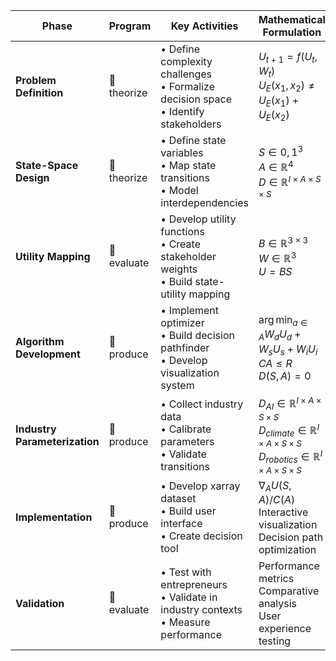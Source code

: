 
|Phase|Program|Key Activities|Mathematical Formulation|Output|Timeline|
|---|---|---|---|---|---|
|**Problem Definition**|💭 theorize|• Define complexity challenges<br>• Formalize decision space<br>• Identify stakeholders|$U_{t+1}=f(U_t,W_t)$<br>$U_E(x_1,x_2) \neq U_E(x_1)+U_E(x_2)$|Formal problem statement<br>Mathematical specification|Weeks 1-2|
|**State-Space Design**|💭 theorize|• Define state variables<br>• Map state transitions<br>• Model interdependencies|$S \in {0,1}^3$<br>$A \in \mathbb{R}^4$<br>$D \in \mathbb{R}^{I \times A \times S \times S}$|State transition tensor<br>Action space definition|Weeks 3-4|
|**Utility Mapping**|💸 evaluate|• Develop utility functions<br>• Create stakeholder weights<br>• Build state-utility mapping|$B \in \mathbb{R}^{3 \times 3}$<br>$W \in \mathbb{R}^3$<br>$U = BS$|Utility functions<br>Preference vectors<br>Mapping matrices|Weeks 5-6|
|**Algorithm Development**|📐 produce|• Implement optimizer<br>• Build decision pathfinder<br>• Develop visualization system|$\arg\min_{a \in A} W_d U_d + W_s U_s + W_i U_i$<br>$C A \leq R$<br>$D(S,A) = 0$|Sequential optimizer<br>Decision support system<br>Visualization interface|Weeks 7-10|
|**Industry Parameterization**|📐 produce|• Collect industry data<br>• Calibrate parameters<br>• Validate transitions|$D_{AI} \in \mathbb{R}^{I \times A \times S \times S}$<br>$D_{climate} \in \mathbb{R}^{I \times A \times S \times S}$<br>$D_{robotics} \in \mathbb{R}^{I \times A \times S \times S}$|Industry-specific models<br>Parameter libraries<br>Transition probabilities|Weeks 11-14|
|**Implementation**|📐 produce|• Develop xarray dataset<br>• Build user interface<br>• Create decision tool|$\nabla_A U(S,A)/C(A)$<br>Interactive visualization<br>Decision path optimization|Decision support tool<br>Visual interface<br>Action recommendations|Weeks 15-18|
|**Validation**|💸 evaluate|• Test with entrepreneurs<br>• Validate in industry contexts<br>• Measure performance|Performance metrics<br>Comparative analysis<br>User experience testing|Validation report<br>Performance benchmarks<br>Implementation guidelines|Weeks 19-20|
